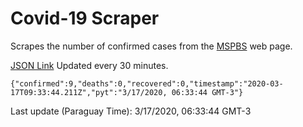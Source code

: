 # Covid-19 Scraper

Scrapes the number of confirmed cases from the [MSPBS](https://www.mspbs.gov.py/covid-19.php) web page.

[JSON Link](https://jmayalag.github.io/covid19-scrape/cases.json)
Updated every 30 minutes.
```
{"confirmed":9,"deaths":0,"recovered":0,"timestamp":"2020-03-17T09:33:44.211Z","pyt":"3/17/2020, 06:33:44 GMT-3"}
```
Last update (Paraguay Time): 3/17/2020, 06:33:44 GMT-3